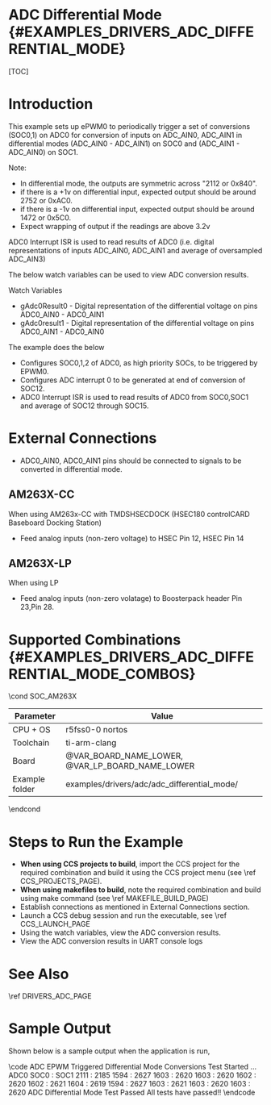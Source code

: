 # ADC Differential Mode {#EXAMPLES_DRIVERS_ADC_DIFFERENTIAL_MODE}

[TOC]

# Introduction

This example sets up ePWM0 to periodically trigger a set of conversions (SOC0,1) on ADC0 for conversion of inputs on ADC_AIN0, ADC_AIN1 in differential modes (ADC_AIN0 - ADC_AIN1) on SOC0 and (ADC_AIN1 - ADC_AIN0) on SOC1.

Note:
- In differential mode, the outputs are symmetric across "2112 or 0x840".
- if there is a +1v on differential input, expected output should be around 2752 or 0xAC0.
- if there is a -1v on differential input, expected output should be around 1472 or 0x5C0.
- Expect wrapping of output if the readings are above 3.2v

ADC0 Interrupt ISR is used to read results of ADC0 (i.e. digital representations of inputs ADC_AIN0, ADC_AIN1 and average of oversampled ADC_AIN3)

The below watch variables can be used to view ADC conversion results.

Watch Variables
- gAdc0Result0 - Digital representation of the differential voltage on pins ADC0_AIN0 - ADC0_AIN1
- gAdc0result1 - Digital representation of the differential voltage on pins ADC0_AIN1 - ADC0_AIN0

The example does the below
- Configures SOC0,1,2 of ADC0, as high priority SOCs, to be triggered by EPWM0.
- Configures ADC interrupt 0 to be generated at end of conversion of SOC12.
- ADC0 Interrupt ISR is used to read results of ADC0 from SOC0,SOC1 and average of SOC12 through SOC15.

# External Connections
- ADC0_AIN0, ADC0_AIN1 pins should be connected to signals to be converted in differential mode.

## AM263X-CC
When using AM263x-CC with TMDSHSECDOCK (HSEC180 controlCARD Baseboard Docking Station)
- Feed analog inputs (non-zero voltage) to HSEC Pin 12, HSEC Pin 14

## AM263X-LP
When using LP
- Feed analog inputs (non-zero volatage) to Boosterpack header Pin 23,Pin 28.


# Supported Combinations {#EXAMPLES_DRIVERS_ADC_DIFFERENTIAL_MODE_COMBOS}

\cond SOC_AM263X

 Parameter      | Value
 ---------------|-----------
 CPU + OS       | r5fss0-0 nortos
 Toolchain      | ti-arm-clang
 Board          | @VAR_BOARD_NAME_LOWER, @VAR_LP_BOARD_NAME_LOWER
 Example folder | examples/drivers/adc/adc_differential_mode/

\endcond

# Steps to Run the Example

- **When using CCS projects to build**, import the CCS project for the required combination
  and build it using the CCS project menu (see \ref CCS_PROJECTS_PAGE).
- **When using makefiles to build**, note the required combination and build using
  make command (see \ref MAKEFILE_BUILD_PAGE)
- Establish connections as mentioned in External Connections section.
- Launch a CCS debug session and run the executable, see \ref CCS_LAUNCH_PAGE
- Using the watch variables, view the ADC conversion results.
- View the ADC conversion results in UART console logs

# See Also

\ref DRIVERS_ADC_PAGE

# Sample Output

Shown below is a sample output when the application is run,

\code
ADC EPWM Triggered Differential Mode Conversions Test Started ...
ADC0 SOC0 : SOC1
2111 : 2185
1594 : 2627
1603 : 2620
1603 : 2620
1602 : 2620
1602 : 2621
1604 : 2619
1594 : 2627
1603 : 2621
1603 : 2620
1603 : 2620
ADC Differential Mode Test Passed
All tests have passed!!
\endcode
